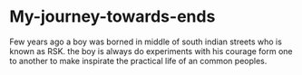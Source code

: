 # My-journey-towards-ends
Few years ago a boy was borned in middle of south indian streets who is known as RSK. the boy is always do experiments with his courage form one to another to make inspirate the practical life of an common peoples.
